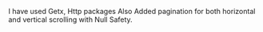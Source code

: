 I have used Getx, Http packages
Also Added pagination for both horizontal and vertical scrolling with Null Safety.

